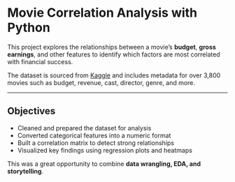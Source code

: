 # Movie Correlation Analysis with Python

This project explores the relationships between a movie’s **budget**, **gross earnings**, and other features to identify which factors are most correlated with financial success.

The dataset is sourced from [Kaggle](https://www.kaggle.com/datasets/danielgrijalvas/movies) and includes metadata for over 3,800 movies such as budget, revenue, cast, director, genre, and more.

---

## Objectives

- Cleaned and prepared the dataset for analysis
- Converted categorical features into a numeric format
- Built a correlation matrix to detect strong relationships
- Visualized key findings using regression plots and heatmaps

This was a great opportunity to combine **data wrangling, EDA, and storytelling**.

